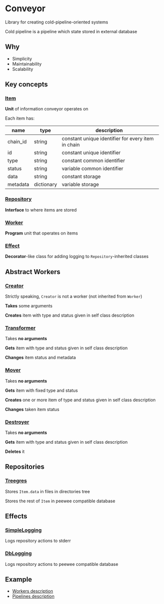 # Conveyor

Library for creating cold-pipeline-oriented systems

Cold pipeline is a pipeline which state stored in external database



## Why

* Simplicity
* Maintainability
* Scalability



## Key concepts

### [Item](conveyor/core/Item.py)

**Unit** of information conveyor operates on

Each item has:

| name     | type       | description                                        |
| -------- | ---------- | ---------------------------------------------------|
| chain_id | string     | constant unique identifier for every item in chain |
| id       | string     | constant unique identifier                         |
| type     | string     | constant common identifier                         |
| status   | string     | variable common identifier                         |
| data     | string     | constant storage                                   |
| metadata | dictionary | variable storage                                   |

### [Repository](conveyor/core/Repository.py)

**Interface** to where items are stored

### [Worker](conveyor/core/Worker.py)

**Program** unit that operates on items

### [Effect](conveyor/core/Effect.py)

**Decorator**-like class for adding logging to `Repository`-inherited classes



## Abstract Workers

### [Creator](conveyor/core/Creator.py)

Strictly speaking, `Creator` is not a worker (not inherited from `Worker`)

**Takes** some arguments

**Creates** item with type and status given in self class description

### [Transformer](conveyor/workers/Transformer.py)

Takes **no arguments**

**Gets** item with type and status given in self class description

**Changes** item status and metadata

### [Mover](conveyor/workers/Mover.py)

Takes **no arguments**

**Gets** item with fixed type and status

**Creates** one or more item of type and status given in self class description

**Changes** taken item status

### [Destroyer](conveyor/workers/Destroyer.py)

Takes **no arguments**

**Gets** item with type and status given in self class description

**Deletes** it



## Repositories

### [Treegres](conveyor/repositories/Treegres)

Stores `Item.data` in files in directories tree

Stores the rest of `Item` in peewee compatible database



## Effects

### [SimpleLogging](conveyor/repository_effects/SimpleLogging)

Logs repository actions to stderr

### [DbLogging](conveyor/repository_effects/DbLogging)

Logs repository actions to peewee compatible database



## Example

* [Workers description](tests/example_workers.py)
* [Pipelines description](tests/test_pipeline.py)